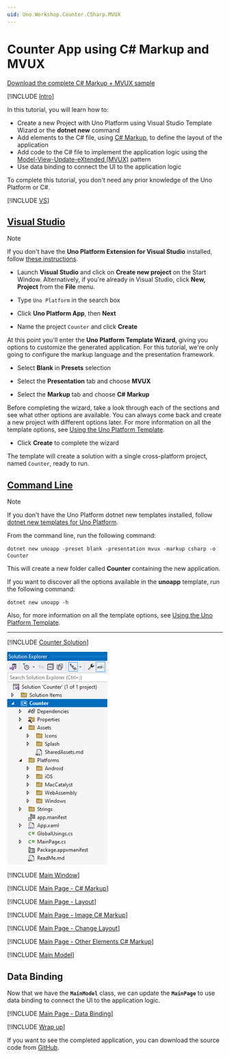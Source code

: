 ```yaml
---
uid: Uno.Workshop.Counter.CSharp.MVUX
---
```


# Counter App using C# Markup and MVUX

[Download the complete C# Markup + MVUX sample](https://github.com/unoplatform/Uno.Samples/tree/master/reference/Counter/CSharp-MVUX)

[!INCLUDE [Intro](xref:Uno.Workshops.Counter.Intro-inline)]

In this tutorial, you will learn how to:

- Create a new Project with Uno Platform using Visual Studio Template Wizard or the **dotnet new** command
- Add elements to the C# file, using [C# Markup](xref:Uno.Extensions.Markup.Overview), to define the layout of the application
- Add code to the C# file to implement the application logic using the [Model-View-Update-eXtended (MVUX)](xref:Uno.Extensions.Mvux.Overview) pattern
- Use data binding to connect the UI to the application logic

To complete this tutorial, you don't need any prior knowledge of the Uno Platform or C#.

[!INCLUDE [VS](xref:Uno.Workshops.Counter.Create-inline)]

## [Visual Studio](#tab/vs)

> [!NOTE]
> If you don't have the **Uno Platform Extension for Visual Studio** installed, follow [these instructions](xref:Uno.GetStarted.vs2022).

- Launch **Visual Studio** and click on **Create new project** on the Start Window. Alternatively, if you're already in Visual Studio, click **New, Project** from the **File** menu.

- Type `Uno Platform` in the search box

- Click **Uno Platform App**, then **Next**

- Name the project `Counter` and click **Create**

At this point you'll enter the **Uno Platform Template Wizard**, giving you options to customize the generated application. For this tutorial, we're only going to configure the markup language and the presentation framework.

- Select **Blank** in **Presets** selection

- Select the **Presentation** tab and choose **MVUX**

- Select the **Markup** tab and choose **C# Markup**

Before completing the wizard, take a look through each of the sections and see what other options are available. You can always come back and create a new project with different options later. For more information on all the template options, see [Using the Uno Platform Template](xref:Uno.GettingStarted.UsingWizard).

- Click **Create** to complete the wizard

The template will create a solution with a single cross-platform project, named `Counter`, ready to run.

## [Command Line](#tab/cli)

> [!NOTE]
> If you don't have the Uno Platform dotnet new templates installed, follow [dotnet new templates for Uno Platform](xref:Uno.GetStarted.dotnet-new).

From the command line, run the following command:

```dotnetcli
dotnet new unoapp -preset blank -presentation mvux -markup csharp -o Counter
```

This will create a new folder called **Counter** containing the new application.

If you want to discover all the options available in the **unoapp** template, run the following command:

```dotnetcli
dotnet new unoapp -h
```

Also, for more information on all the template options, see [Using the Uno Platform Template](xref:Uno.GettingStarted.UsingWizard).

---

[!INCLUDE [Counter Solution](xref:Uno.Workshops.Counter.Solution-Inline)]

![Counter Solution](Assets/counter-solution-csharp.png)

[!INCLUDE [Main Window](xref:Uno.Workshops.Counter.MainWindow-Inline)]

[!INCLUDE [Main Page - C# Markup](xref:Uno.Workshops.Counter.Csharp.MainPage)]

[!INCLUDE [Main Page - Layout](xref:Uno.Workshops.Counter.Mainpage-Layout-Inline)]

[!INCLUDE [Main Page - Image C# Markup](xref:Uno.Workshops.Counter.Csharp.Image-Inline)]

[!INCLUDE [Main Page - Change Layout](xref:Uno.Workshops.Counter.Mainpage-Change-Layout-Inline)]

[!INCLUDE [Main Page - Other Elements C# Markup](xref:Uno.Workshops.Counter.CSharp.Elements-Inline)]

[!INCLUDE [Main Model](xref:Uno.Workshops.Counter.Mvux)]

## Data Binding

Now that we have the **`MainModel`** class, we can update the **`MainPage`** to use data binding to connect the UI to the application logic.

[!INCLUDE [Main Page - Data Binding](xref:Uno.Workshops.Counter.DataBinding)]

[!INCLUDE [Wrap up](xref:Uno.Workshops.Counter.WrapUp-Inline)]

If you want to see the completed application, you can download the source code from [GitHub](https://github.com/unoplatform/Uno.Samples/tree/master/reference/Counter/CSharp-MVUX).
